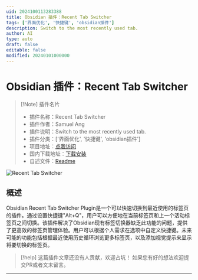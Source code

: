 ```yaml
---
uid: 2024100113283388
title: Obsidian 插件：Recent Tab Switcher
tags: ['界面优化', '快捷键', 'obsidian插件']
description: Switch to the most recently used tab.
author: AI
type: auto
draft: false
editable: false
modified: 20240101000000
---
```


# Obsidian 插件：Recent Tab Switcher

> [!Note] 插件名片
> - 插件名称：Recent Tab Switcher
> - 插件作者：Samuel Ang
> - 插件说明：Switch to the most recently used tab.
> - 插件分类：['界面优化', '快捷键', 'obsidian插件']
> - 项目地址：[点我访问](https://github.com/samuelrawrs/recent-tab-switcher)
> - 国内下载地址：[下载安装](https://pkmer.cn/products/plugin/pluginMarket/?recent-tab-switcher)
> - 自述文件：[Readme](https://ghproxy.net/https://raw.githubusercontent.com/samuelrawrs/recent-tab-switcher/master/README.md)

![Recent Tab Switcher](https://cdn.pkmer.cn/covers/recent-tab-switcher.gif!pkmer)

## 概述

Obsidian Recent Tab Switcher Plugin是一个可以快速切换到最近使用的标签页的插件。通过设置快捷键"Alt+Q"，用户可以方便地在当前标签页和上一个活动标签页之间切换。该插件解决了Obsidian现有标签切换器缺乏此功能的问题，提供了更高效的标签页管理体验。用户可以根据个人需求在选项中自定义快捷键。未来可能的功能包括根据最近使用历史循环浏览更多标签页，以及添加视觉提示来显示将要切换的标签页。


> [!help] 
> 这篇插件文章还没有人贡献，欢迎占坑！
> 如果您有好的想法欢迎提交PR或者文末留言。
> 

---



